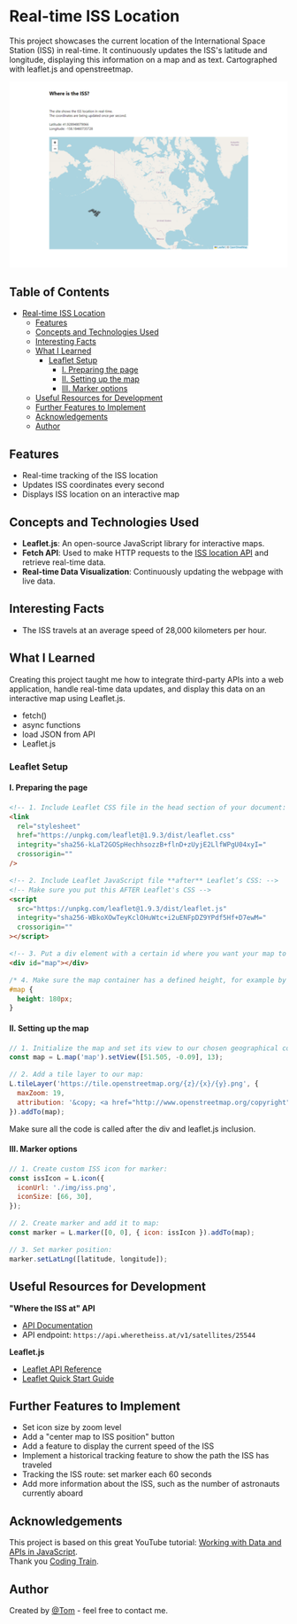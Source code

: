 <!-- # Mapping Geolocation with Leaflet.js -->

# Real-time ISS Location

<!-- ![](https://img.shields.io/badge/Project_Status-Continued_development-orange.svg) ![](https://img.shields.io/badge/Built_with-Leaflet.js-199900.svg) -->

This project showcases the current location of the International Space Station (ISS) in real-time. It continuously updates the ISS's latitude and longitude, displaying this information on a map and as text. Cartographed with leaflet.js and openstreetmap.  

![Map with ISS location](./img/screenshot.PNG)

## Table of Contents

- [Real-time ISS Location](#real-time-iss-location)
   * [Features](#features)
   * [Concepts and Technologies Used](#concepts-and-technologies-used)
   * [Interesting Facts](#interesting-facts)
   * [What I Learned](#what-i-learned)
      + [Leaflet Setup](#leaflet-setup)
         - [I. Preparing the page](#i-preparing-the-page)
         - [II. Setting up the map](#ii-setting-up-the-map)
         - [III. Marker options](#iii-marker-options)
   * [Useful Resources for Development](#useful-resources-for-development)
   * [Further Features to Implement](#further-features-to-implement)
   * [Acknowledgements](#acknowledgements)
   * [Author](#author)

## Features

- Real-time tracking of the ISS location
- Updates ISS coordinates every second
- Displays ISS location on an interactive map

## Concepts and Technologies Used

- **Leaflet.js**: An open-source JavaScript library for interactive maps.
- **Fetch API**: Used to make HTTP requests to the [ISS location API](https://wheretheiss.at/w/developer) and retrieve real-time data.
- **Real-time Data Visualization**: Continuously updating the webpage with live data.

## Interesting Facts

- The ISS travels at an average speed of 28,000 kilometers per hour.  

## What I Learned

Creating this project taught me how to integrate third-party APIs into a web application, handle real-time data updates, and display this data on an interactive map using Leaflet.js.

- fetch()
- async functions
- load JSON from API
- Leaflet.js

### Leaflet Setup

#### I. Preparing the page

```html
<!-- 1. Include Leaflet CSS file in the head section of your document: -->
<link
  rel="stylesheet"
  href="https://unpkg.com/leaflet@1.9.3/dist/leaflet.css"
  integrity="sha256-kLaT2GOSpHechhsozzB+flnD+zUyjE2LlfWPgU04xyI="
  crossorigin=""
/>
```

```html
<!-- 2. Include Leaflet JavaScript file **after** Leaflet’s CSS: -->
<!-- Make sure you put this AFTER Leaflet's CSS -->
<script
  src="https://unpkg.com/leaflet@1.9.3/dist/leaflet.js"
  integrity="sha256-WBkoXOwTeyKclOHuWtc+i2uENFpDZ9YPdf5Hf+D7ewM="
  crossorigin=""
></script>
```

```html
<!-- 3. Put a div element with a certain id where you want your map to be: -->
<div id="map"></div>
```

```css
/* 4. Make sure the map container has a defined height, for example by setting it in CSS: */
#map {
  height: 180px;
}
```

#### II. Setting up the map

```javascript
// 1. Initialize the map and set its view to our chosen geographical coordinates and a zoom level:
const map = L.map('map').setView([51.505, -0.09], 13);
```

```javascript
// 2. Add a tile layer to our map:
L.tileLayer('https://tile.openstreetmap.org/{z}/{x}/{y}.png', {
  maxZoom: 19,
  attribution: '&copy; <a href="http://www.openstreetmap.org/copyright">OpenStreetMap</a>',
}).addTo(map);
```

Make sure all the code is called after the div and leaflet.js inclusion.

#### III. Marker options

```javascript
// 1. Create custom ISS icon for marker:
const issIcon = L.icon({
  iconUrl: './img/iss.png',
  iconSize: [66, 30],
});
```

```javascript
// 2. Create marker and add it to map:
const marker = L.marker([0, 0], { icon: issIcon }).addTo(map);
```

```javascript
// 3. Set marker position:
marker.setLatLng([latitude, longitude]);
```

## Useful Resources for Development

**"Where the ISS at" API**

- [API Documentation](https://wheretheiss.at/w/developer)
- API endpoint: `https://api.wheretheiss.at/v1/satellites/25544`

**Leaflet.js**

- [Leaflet API Reference](https://leafletjs.com/reference.html)
- [Leaflet Quick Start Guide](https://leafletjs.com/examples/quick-start/)

## Further Features to Implement

- Set icon size by zoom level  
- Add a "center map to ISS position" button  
- Add a feature to display the current speed of the ISS  
- Implement a historical tracking feature to show the path the ISS has traveled  
- Tracking the ISS route: set marker each 60 seconds  
- Add more information about the ISS, such as the number of astronauts currently aboard  

## Acknowledgements

This project is based on this great YouTube tutorial: [Working with Data and APIs in JavaScript](https://www.youtube.com/playlist?list=PLRqwX-V7Uu6YxDKpFzf_2D84p0cyk4T7X).  
Thank you [Coding Train](https://www.youtube.com/@TheCodingTrain).

## Author

Created by [@Tom](https://github.com/TomUlrich) - feel free to contact me.
